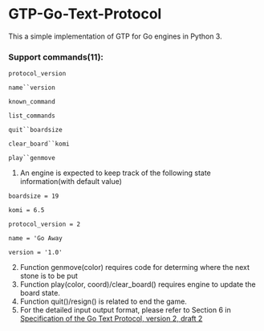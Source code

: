 # GTP-Go-Text-Protocol
This a simple implementation of GTP for Go engines in Python 3.

### Support commands(11):

`protocol_version`

`name``version`

`known_command`

`list_commands`

`quit``boardsize`

`clear_board``komi`

`play``genmove`
1. An engine is expected to keep track of the following state information(with default value)

`boardsize = 19`

`komi = 6.5`

`protocol_version = 2`

`name = 'Go Away`

`version = '1.0'`

2. Function genmove(color) requires code for determing where the next stone is to be put
3. Function play(color, coord)/clear_board() requires engine to update the board state.
4. Function quit()/resign() is related to end the game.
5. For the detailed input output format, please refer to Section 6 in [Specification of the Go Text Protocol, version 2,
draft 2](http://www.lysator.liu.se/~gunnar/gtp/gtp2-spec-draft2.pdf)
